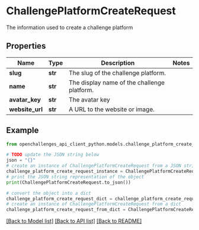 # ChallengePlatformCreateRequest

The information used to create a challenge platform

## Properties

| Name            | Type    | Description                                 | Notes |
| --------------- | ------- | ------------------------------------------- | ----- |
| **slug**        | **str** | The slug of the challenge platform.         |
| **name**        | **str** | The display name of the challenge platform. |
| **avatar_key**  | **str** | The avatar key                              |
| **website_url** | **str** | A URL to the website or image.              |

## Example

```python
from openchallenges_api_client_python.models.challenge_platform_create_request import ChallengePlatformCreateRequest

# TODO update the JSON string below
json = "{}"
# create an instance of ChallengePlatformCreateRequest from a JSON string
challenge_platform_create_request_instance = ChallengePlatformCreateRequest.from_json(json)
# print the JSON string representation of the object
print(ChallengePlatformCreateRequest.to_json())

# convert the object into a dict
challenge_platform_create_request_dict = challenge_platform_create_request_instance.to_dict()
# create an instance of ChallengePlatformCreateRequest from a dict
challenge_platform_create_request_from_dict = ChallengePlatformCreateRequest.from_dict(challenge_platform_create_request_dict)
```

[[Back to Model list]](../README.md#documentation-for-models) [[Back to API list]](../README.md#documentation-for-api-endpoints) [[Back to README]](../README.md)
